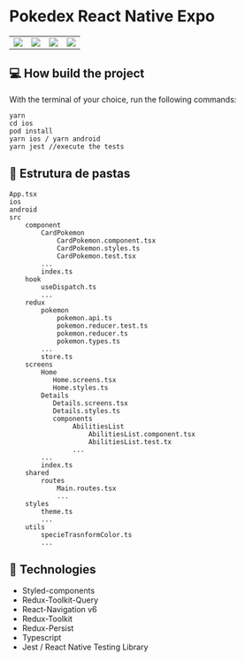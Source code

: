 # Pokedex React Native Expo

<table>
<tr>
  <td>
    <img src="https://user-images.githubusercontent.com/38195454/161457807-ee0da46c-57f8-4d97-81eb-4510c3fd2ffd.png" />
  </td>
  <td>
    <img src="https://user-images.githubusercontent.com/38195454/161457822-aae8615a-53e8-4393-88bb-c7a8326d681d.png" />
  </td>
  <td>
    <img src="https://user-images.githubusercontent.com/38195454/161457835-2e2a8c2d-6c87-4cf1-b537-bf92655b1f26.png" />
  </td>
 <td>
    <img src="https://user-images.githubusercontent.com/38195454/161458536-1bc3010b-26a4-4b98-b7bd-c3c0a497e0f8.png" />
  </td>
</tr>
</table>

## 💻 How build the project
With the terminal of your choice, run the following commands:
```
yarn
cd ios
pod install
yarn ios / yarn android
yarn jest //execute the tests
```

## 📓 Estrutura de pastas

```
App.tsx
ios
android
src
    component
        CardPokemon
            CardPokemon.component.tsx
            CardPokemon.styles.ts
            CardPokemon.test.tsx
        ...
        index.ts            
    hook
        useDispatch.ts
        ...
    redux
        pokemon
            pokemon.api.ts
            pokemon.reducer.test.ts
            pokemon.reducer.ts
            pokemon.types.ts
        ...    
        store.ts
    screens
        Home
           Home.screens.tsx
           Home.styles.ts
        Details
           Details.screens.tsx
           Details.styles.ts 
           components
                AbilitiesList
                    AbilitiesList.component.tsx
                    AbilitiesList.test.tx
                ...    
        ...
        index.ts    
    shared
        routes
            Main.routes.tsx
            ...
    styles
        theme.ts
        ...
    utils
        specieTrasnformColor.ts
        ...
````

## 🚀  Technologies

-  Styled-components
-  Redux-Toolkit-Query
-  React-Navigation v6
-  Redux-Toolkit
- Redux-Persist
- Typescript
- Jest / React Native Testing Library
